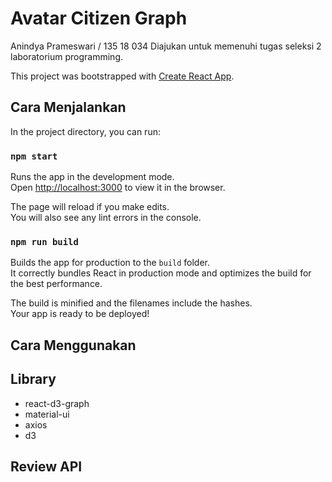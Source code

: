 # Avatar Citizen Graph
Anindya Prameswari / 135 18 034
Diajukan untuk memenuhi tugas seleksi 2 laboratorium programming.

This project was bootstrapped with [Create React App](https://github.com/facebook/create-react-app).

## Cara Menjalankan

In the project directory, you can run:

### `npm start`

Runs the app in the development mode.<br />
Open [http://localhost:3000](http://localhost:3000) to view it in the browser.

The page will reload if you make edits.<br />
You will also see any lint errors in the console.

### `npm run build`

Builds the app for production to the `build` folder.<br />
It correctly bundles React in production mode and optimizes the build for the best performance.

The build is minified and the filenames include the hashes.<br />
Your app is ready to be deployed!

## Cara Menggunakan

## Library
- react-d3-graph
- material-ui
- axios
- d3

## Review API
